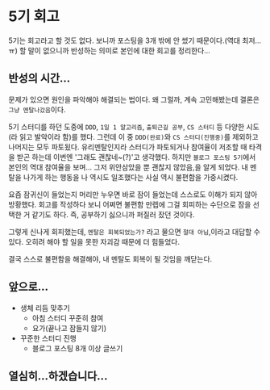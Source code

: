 # 5기 회고

5기는 회고라고 할 것도 없다. 보니까 포스팅을 3개 밖에 안 썼기 때문이다.(역대 최저...ㅠ)
할 말이 없으니까 반성하는 의미로 본인에 대한 회고를 정리한다...

## 반성의 시간...

문제가 있으면 원인을 파악해야 해결되는 법이다. 왜 그럴까, 계속 고민해봤는데 결론은 `그냥 멘탈나갔음`이다.

5기 스터디를 하던 도중에 `DDD`, `1일 1 알고리즘`, `출퇴근길 공부`, `CS 스터디` 등 다양한 시도(라 읽고 발악이라 함)를 했다. 그런데 이 중 `DDD(완료)`와 `CS 스터디(진행중)`를 제외하고 나머지는 모두 파토됬다. 유리멘탈인지라 스터디가 파토되거나 참여율이 저조할 때 타격을 받곤 하는데 이번엔 '그래도 괜찮네~(?)'고 생각했다. 하지만 `블로그 포스팅 5기`에서 본인의 역대 참여율을 보며... 그저 위안삼았을 뿐 괜찮지 않았음,을 알게 되었다. 내 멘탈을 나가게 하는 행동을 나 역시도 일조했다는 사실 역시 불편함을 가중시켰다.

요즘 잠귀신이 들었는지 머리만 누우면 바로 잠이 들었는데 스스로도 이해가 되지 않아 방황했다. 회고를 작성하다 보니 어쩌면 불편함 만렙에 그걸 회피하는 수단으로 잠을 선택한 거 같기도 하다. 즉, 공부하기 싫으니까 퍼질러 잤던 것이다. 

그렇게 신나게 회피했는데, `멘탈은 회복되었는가?` 라고 물으면 `절대 아님`,이라고 대답할 수 있다. 오히려 해야 할 일을 못한 자괴감 때문에 더 힘들었다.

결국 스스로 불편함을 해결해야, 내 멘탈도 회복이 될 것임을 깨닫는다.

## 앞으로...

- 생체 리듬 맞추기
  - 아침 스터디 꾸준히 참여
  - 요가(끝나고 잠들지 않기)
- 꾸준한 스터디 진행
  - 블로그 포스팅 8개 이상 글쓰기


## 열심히...하겠습니다...
